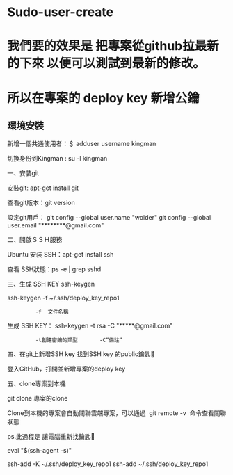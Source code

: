 # Sudo-user-create

# 我們要的效果是 把專案從github拉最新的下來 以便可以測試到最新的修改。
# 所以在專案的 deploy key 新增公鑰


## 環境安裝

新增一個共通使用者：＄ adduser username kingman


切換身份到Kingman :  su -l kingman

一、安裝git

  安裝git: apt-get install git

  查看git版本：git version

  設定git用戶：
  git config --global user.name "woider"
  git config --global user.email "********@gmail.com"


二、開啟ＳＳＨ服務

  Ubuntu 安装 SSH：apt-get install ssh

  查看 SSH狀態：ps -e | grep sshd 

三、生成 SSH KEY
  ssh-keygen

  ssh-keygen -f ~/.ssh/deploy_key_repo1

             -f  文件名稱  
生成 SSH KEY：  ssh-keygen -t rsa -C  "*****@gmail.com"

             -t創建密鑰的類型       -C“備註“

 四、在git上新增SSH key
  找到SSH key 的public鑰匙🔑

  登入GitHub，打開並新增專案的deploy key

五、clone專案到本機

  git clone  專案的clone

  Clone到本機的專案會自動關聯雲端專案，可以通過  git remote -v  命令查看關聯狀態

ps.此過程是 讓電腦重新找鑰匙🔑

eval "$(ssh-agent -s)"

ssh-add -K ~/.ssh/deploy_key_repo1
ssh-add ~/.ssh/deploy_key_repo1

